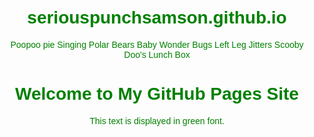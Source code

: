 # seriouspunchsamson.github.io
Poopoo pie
Singing Polar Bears
Baby Wonder Bugs
Left Leg Jitters
Scooby Doo's Lunch Box
<html lang="en">
<head>
    <meta charset="UTF-8">
    <meta name="viewport" content="width=device-width, initial-scale=1.0">
    <title>My GitHub Pages Site</title>
    <style>
        body {
            font-family: Arial, sans-serif;
            text-align: center;
            margin-top: 50px;
            color: green; /* This sets the font color to green */
        }
    </style>
</head>
<body>
    <h1>Welcome to My GitHub Pages Site</h1>
    <p>This text is displayed in green font.</p>
</body>
</html>
